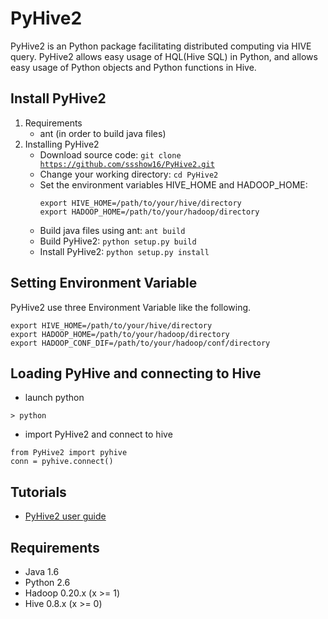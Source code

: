 PyHive2
================

  PyHive2 is an Python package facilitating distributed computing via HIVE query.
  PyHive2 allows easy usage of HQL(Hive SQL) in Python, and allows easy usage of Python objects and Python functions in Hive.

## Install PyHive2
1. Requirements
    - ant (in order to build java files)
2. Installing PyHive2
    - Download source code: <code>git clone https://github.com/ssshow16/PyHive2.git</code>
    - Change your working directory: <code>cd PyHive2</code>
    - Set the environment variables HIVE_HOME and HADOOP_HOME:
        ```
        export HIVE_HOME=/path/to/your/hive/directory
        export HADOOP_HOME=/path/to/your/hadoop/directory
        ```
    - Build java files using ant: <code>ant build</code>
    - Build PyHive2: <code>python setup.py build</code>
    - Install PyHive2: <code>python setup.py install</code>

## Setting Environment Variable
PyHive2 use three Environment Variable like the following.
```
export HIVE_HOME=/path/to/your/hive/directory
export HADOOP_HOME=/path/to/your/hadoop/directory
export HADOOP_CONF_DIF=/path/to/your/hadoop/conf/directory
```

## Loading PyHive and connecting to Hive
- launch python
```
> python
```

- import PyHive2 and connect to hive
```
from PyHive2 import pyhive
conn = pyhive.connect()
```

## Tutorials
- [PyHive2 user guide](https://github.com/ssshow16/PyHive2/wiki/User-Guide)

## Requirements
- Java 1.6
- Python 2.6
- Hadoop 0.20.x (x >= 1)
- Hive 0.8.x (x >= 0)
